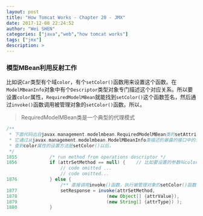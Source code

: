 ```yaml
---
layout: post
title: "How Tomcat Works - Chapter 20 - JMX"
date: 2017-12-08 22:24:52
author: "Wei SHEN"
categories: ["java","web","how tomcat works"]
tags: ["jmx"]
description: >
---
```


### 模型MBean利用反射工作
比如说`Car`类型有个域`color`，有个`setColor()`函数用来设置这个函数。在`ModelMBeanInfo`对象中有个`Descriptor`类型对象专门描述这个对应关系。所以要设置`color`属性，`RequiredModelMBean`就能找到`setColor()`这个函数签名，然后通过`invoke()`函数调用被管理对象的`setColor()`函数。所以，
> RequiredModelMBean类是一个典型的代理模式

```java
/**
 * 下面代码出自javax.management.modelmbean.RequiredModelMBean类的setAttribute(Attribute)方法。
 * 它通过从javax.management.modelmbean.ModelMBeanInfo类描述的暴露的接口中的设置属性的方法名称（比如：对应color属性的setColor()函数。这在构造ModelMBeanInfo对象的时候，通过Descriptor对象定义了。）
 * 查到color属性的设置方法是setColor()以后，
 */
1855            /* run method from operations descriptor */
1856            if (attrSetMethod == null) {    // 比如要设置的参数叫color，拿到的attrSetMethod=setColor
                    // code omitted ...
                    // code omitted...
1876            } else {
                    /** 直接调用invoke()函数，执行被管理对象的setColor()函数 */
1877                setResponse = invoke(attrSetMethod,
1878                                 (new Object[] {attrValue}),
1879                                 (new String[] {attrType}) );
1880            }
```
